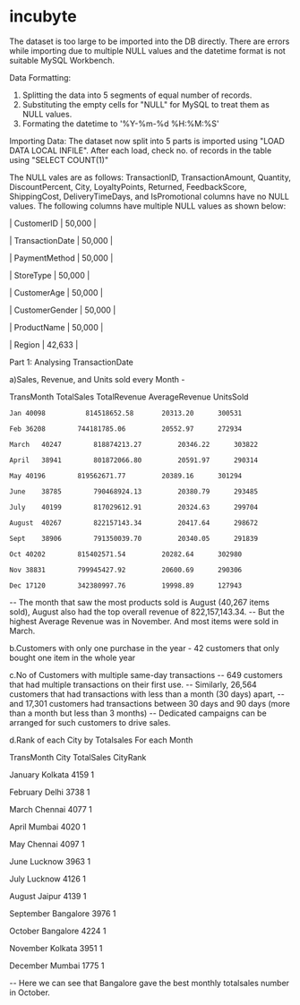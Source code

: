 # incubyte
The dataset is too large to be imported into the DB directly. There are errors while importing due to multiple NULL values and the datetime format is not suitable MySQL Workbench.

Data Formatting:
1) Splitting the data into 5 segments of equal number of records.
2) Substituting the empty cells for "NULL" for MySQL to treat them as NULL values.
3) Formating the datetime to '%Y-%m-%d %H:%M:%S'

Importing Data: The dataset now split into 5 parts is imported using "LOAD DATA LOCAL INFILE". After each load, check no. of records in the table using "SELECT COUNT(1)"

The NULL vales are as follows: TransactionID, TransactionAmount, Quantity, DiscountPercent, City, LoyaltyPoints, Returned, FeedbackScore, ShippingCost, DeliveryTimeDays, and IsPromotional columns have no NULL values. The following columns have multiple NULL values as shown below: 

| CustomerID       | 50,000 | 

| TransactionDate  | 50,000 | 

| PaymentMethod    | 50,000 |

| StoreType        | 50,000 | 

| CustomerAge      | 50,000 | 

| CustomerGender   | 50,000 | 

| ProductName      | 50,000 | 

| Region           | 42,633 |

Part 1: Analysing TransactionDate

a)Sales, Revenue, and Units sold every Month - 

TransMonth	TotalSales	TotalRevenue	  AverageRevenue	UnitsSold

	Jan	40098	       814518652.58	      20313.20		300531
 
	Feb	36208        744181785.06	      20552.97		272934
 
	March	40247        818874213.27	      20346.22		303822
 
	April	38941        801872066.80	      20591.97		290314
 
	May	40196        819562671.77	      20389.16		301294
 
	June	38785        790468924.13	      20380.79		293485
 
	July	40199        817029612.91	      20324.63		299704
 
	August	40267        822157143.34	      20417.64		298672
 
	Sept	38906        791350039.70	      20340.05		291839
 
	Oct	40202        815402571.54	      20282.64		302980
 
	Nov	38831        799945427.92	      20600.69		290306
 
	Dec	17120        342380997.76	      19998.89		127943
-- The month that saw the most products sold is August (40,267 items sold), August also had the top overall revenue of  822,157,143.34. 
-- But the highest Average Revenue was in November. And most items were sold in March.

b.Customers with only one purchase in the year - 42 customers that only bought one item in the whole year

c.No of Customers with multiple same-day transactions
-- 649 customers that had multiple transactions on their first use.
-- Similarly, 26,564 customers that had transactions with less than a month (30 days) apart, 
-- and 17,301 customers had transactions between 30 days and 90 days (more than a month but less than 3 months)
-- Dedicated campaigns can be arranged for such customers to drive sales.

d.Rank of each City by Totalsales For each Month

TransMonth	City	    TotalSales	CityRank

January		Kolkata		  4159	    1

February	Delhi		  3738	    1

March		Chennai		  4077	    1

April		Mumbai		  4020	    1

May		Chennai		  4097	    1

June		Lucknow		  3963	    1

July		Lucknow		  4126	    1

August		Jaipur		  4139	    1

September	Bangalore	  3976	    1

October		Bangalore	  4224	    1

November	Kolkata		  3951	    1

December	Mumbai		  1775	    1

-- Here we can see that Bangalore gave the best monthly totalsales number in October. 
